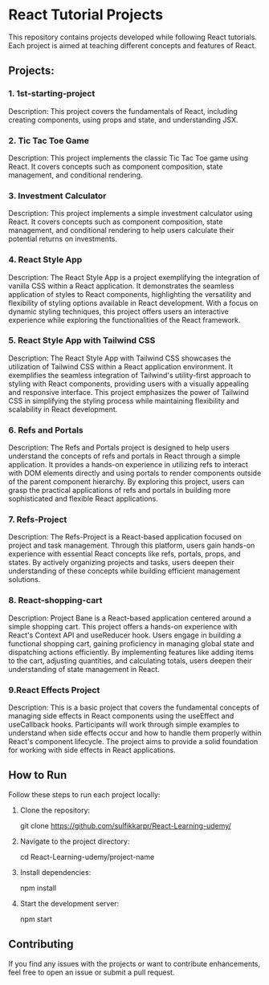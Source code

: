 # React Tutorial Projects

This repository contains projects developed while following React tutorials. Each project is aimed at teaching different concepts and features of React.

## Projects:

### 1. 1st-starting-project

Description: This project covers the fundamentals of React, including creating components, using props and state, and understanding JSX.

### 2. Tic Tac Toe Game

Description: This project implements the classic Tic Tac Toe game using React. It covers concepts such as component composition, state management, and conditional rendering.

### 3. Investment Calculator

Description: This project implements a simple investment calculator using React. It covers concepts such as component composition, state management, and conditional rendering to help users calculate their potential returns on investments.

### 4. React Style App

Description: The React Style App is a project exemplifying the integration of vanilla CSS within a React application. It demonstrates the seamless application of styles to React components, highlighting the versatility and flexibility of styling options available in React development. With a focus on dynamic styling techniques, this project offers users an interactive experience while exploring the functionalities of the React framework.

### 5. React Style App with Tailwind CSS

Description: The React Style App with Tailwind CSS showcases the utilization of Tailwind CSS within a React application environment. It exemplifies the seamless integration of Tailwind's utility-first approach to styling with React components, providing users with a visually appealing and responsive interface. This project emphasizes the power of Tailwind CSS in simplifying the styling process while maintaining flexibility and scalability in React development.

### 6. Refs and Portals

Description: The Refs and Portals project is designed to help users understand the concepts of refs and portals in React through a simple application. It provides a hands-on experience in utilizing refs to interact with DOM elements directly and using portals to render components outside of the parent component hierarchy. By exploring this project, users can grasp the practical applications of refs and portals in building more sophisticated and flexible React applications.

### 7. Refs-Project

Description: The Refs-Project is a React-based application focused on project and task management. Through this platform, users gain hands-on experience with essential React concepts like refs, portals, props, and states. By actively organizing projects and tasks, users deepen their understanding of these concepts while building efficient management solutions.

### 8. React-shopping-cart

Description: Project Bane is a React-based application centered around a simple shopping cart. This project offers a hands-on experience with React's Context API and useReducer hook. Users engage in building a functional shopping cart, gaining proficiency in managing global state and dispatching actions efficiently. By implementing features like adding items to the cart, adjusting quantities, and calculating totals, users deepen their understanding of state management in React.

### 9.React Effects Project

Description: This is a basic project that covers the fundamental concepts of managing side effects in React components using the useEffect and useCallback hooks. Participants will work through simple examples to understand when side effects occur and how to handle them properly within React's component lifecycle. The project aims to provide a solid foundation for working with side effects in React applications.

## How to Run

Follow these steps to run each project locally:

1. Clone the repository:

   git clone https://github.com/sulfikkarpr/React-Learning-udemy/

2. Navigate to the project directory:

   cd React-Learning-udemy/project-name

3. Install dependencies:

   npm install

4. Start the development server:

   npm start

## Contributing

If you find any issues with the projects or want to contribute enhancements, feel free to open an issue or submit a pull request.
